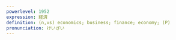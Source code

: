 ```yaml
---
powerlevel: 1952
expression: 経済
definition: (n,vs) economics; business; finance; economy; (P)
pronunciation: けいざい
---
```

